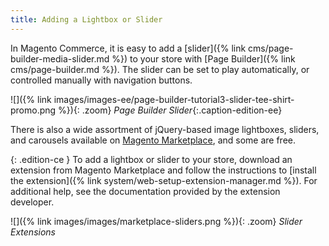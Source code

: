 ```yaml
---
title: Adding a Lightbox or Slider
---
```


In Magento Commerce, it is easy to add a [slider]({% link cms/page-builder-media-slider.md %}) to your store with [Page Builder]({% link cms/page-builder.md %}). The slider can be set to play automatically, or controlled manually with navigation buttons.

![]({% link images/images-ee/page-builder-tutorial3-slider-tee-shirt-promo.png %}){: .zoom}
_Page Builder Slider_{:.caption-edition-ee}

There is also a wide assortment of jQuery-based image lightboxes, sliders, and carousels available on [Magento Marketplace][1], and some are free.

{: .edition-ce }
To add a lightbox or slider to your store, download an extension from Magento Marketplace and follow the instructions to [install the extension]({% link system/web-setup-extension-manager.md %}). For additional help, see the documentation provided by the extension developer.

![]({% link images/images/marketplace-sliders.png %}){: .zoom}
_Slider Extensions_

[1]: https://marketplace.magento.com/catalogsearch/result?cat=8&amp;q=slider&amp;answers=
